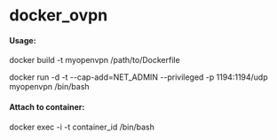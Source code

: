 # docker_ovpn

#### Usage:

docker build -t myopenvpn /path/to/Dockerfile

docker run -d -t --cap-add=NET_ADMIN --privileged -p 1194:1194/udp myopenvpn /bin/bash

#### Attach to container:

docker exec -i -t container_id /bin/bash
